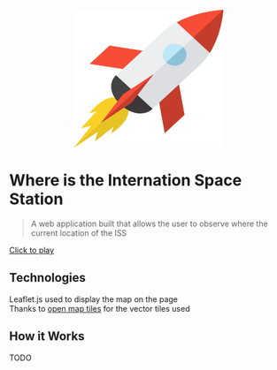<p align="center">
  <img width="270" height="250" src=icon.png></p>

# Where is the Internation Space Station

> A web application built that allows the user to observe where the current location of the ISS

[Click to play](https://objective-darwin-0b23b4.netlify.com)<br>

## Technologies

Leaflet.js used to display the map on the page  
Thanks to [open map tiles](https://openmaptiles.org/docs/website/leaflet/) for the vector tiles used

## How it Works

TODO
